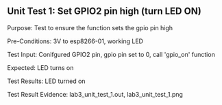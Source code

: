 ## Unit Test 1: Set GPIO2 pin high (turn LED ON) 

Purpose: Test to ensure the function sets the gpio pin high 

Pre-Conditions: 3V to esp8266-01, working LED

Test Input: Conifgured GPIO2 pin, gpio pin set to 0, call 'gpio_on' function

Expected: LED turns on 

Test Results: LED turned on 

Test Result Evidence: lab3_unit_test_1.out, lab3_unit_test_1.png
